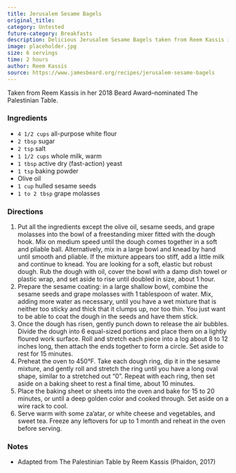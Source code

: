 ```yaml
---
title: Jerusalem Sesame Bagels
original_title: 
category: Untested
future-category: Breakfasts
description: Delicious Jerusalem Sesame Bagels taken from Reem Kassis in her 2018 Beard Award–nominated The Palestinian Table.
image: placeholder.jpg
size: 6 servings
time: 2 hours
author: Reem Kassis
source: https://www.jamesbeard.org/recipes/jerusalem-sesame-bagels
---
```


Taken from Reem Kassis in her 2018 Beard Award–nominated The Palestinian Table.

### Ingredients

* `4 1/2 cups` all-purpose white flour
* `2 tbsp` sugar
* `2 tsp` salt
* `1 1/2 cups` whole milk, warm
* `1 tbsp` active dry (fast-action) yeast
* `1 tsp` baking powder
* Olive oil
* `1 cup` hulled sesame seeds
* `1 to 2 tbsp` grape molasses

### Directions

1. Put all the ingredients except the olive oil, sesame seeds, and grape molasses into the bowl of a freestanding mixer fitted with the dough hook. Mix on medium speed until the dough comes together in a soft and pliable ball. Alternatively, mix in a large bowl and knead by hand until smooth and pliable. If the mixture appears too stiff, add a little milk and continue to knead. You are looking for a soft, elastic but robust dough. Rub the dough with oil, cover the bowl with a damp dish towel or plastic wrap, and set aside to rise until doubled in size, about 1 hour.
2. Prepare the sesame coating: in a large shallow bowl, combine the sesame seeds and grape molasses with 1 tablespoon of water. Mix, adding more water as necessary, until you have a wet mixture that is neither too sticky and thick that it clumps up, nor too thin. You just want to be able to coat the dough in the seeds and have them stick.
3. Once the dough has risen, gently punch down to release the air bubbles. Divide the dough into 6 equal-sized portions and place them on a lightly floured work surface. Roll and stretch each piece into a log about 8 to 12 inches long, then attach the ends together to form a circle. Set aside to rest for 15 minutes.
4. Preheat the oven to 450°F. Take each dough ring, dip it in the sesame mixture, and gently roll and stretch the ring until you have a long oval shape, similar to a stretched out “0”. Repeat with each ring, then set aside on a baking sheet to rest a final time, about 10 minutes.
5. Place the baking sheet or sheets into the oven and bake for 15 to 20 minutes, or until a deep golden color and cooked through. Set aside on a wire rack to cool.
6. Serve warm with some za’atar, or white cheese and vegetables, and sweet tea. Freeze any leftovers for up to 1 month and reheat in the oven before serving.

### Notes

- Adapted from The Palestinian Table by Reem Kassis (Phaidon, 2017)